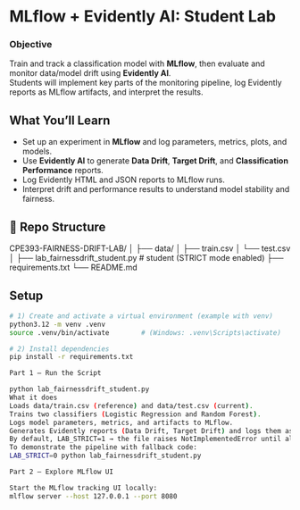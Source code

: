 # MLflow + Evidently AI: Student Lab

### **Objective**

Train and track a classification model with **MLflow**, then evaluate and monitor data/model drift using **Evidently AI**.  
Students will implement key parts of the monitoring pipeline, log Evidently reports as MLflow artifacts, and interpret the results.

## What You’ll Learn

- Set up an experiment in **MLflow** and log parameters, metrics, plots, and models.
- Use **Evidently AI** to generate **Data Drift**, **Target Drift**, and **Classification Performance** reports.
- Log Evidently HTML and JSON reports to MLflow runs.
- Interpret drift and performance results to understand model stability and fairness.

## 📁 Repo Structure

CPE393-FAIRNESS-DRIFT-LAB/
│
├── data/
│ ├── train.csv
│ └── test.csv
│
├── lab_fairnessdrift_student.py # student (STRICT mode enabled)
├── requirements.txt
└── README.md

## Setup

```bash
# 1) Create and activate a virtual environment (example with venv)
python3.12 -m venv .venv
source .venv/bin/activate        # (Windows: .venv\Scripts\activate)

# 2) Install dependencies
pip install -r requirements.txt

Part 1 — Run the Script

python lab_fairnessdrift_student.py
What it does
Loads data/train.csv (reference) and data/test.csv (current).
Trains two classifiers (Logistic Regression and Random Forest).
Logs model parameters, metrics, and artifacts to MLflow.
Generates Evidently reports (Data Drift, Target Drift) and logs them as HTML + JSON.
By default, LAB_STRICT=1 → the file raises NotImplementedError until all TODOs are implemented.
To demonstrate the pipeline with fallback code:
LAB_STRICT=0 python lab_fairnessdrift_student.py

Part 2 — Explore MLflow UI

Start the MLflow tracking UI locally:
mlflow server --host 127.0.0.1 --port 8080
```
